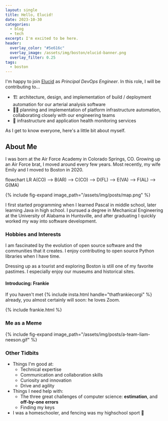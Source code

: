 ```yaml
---
layout: single
title: Hello, Elucid!
date: 2023-10-30
categories:
  - blog
  - tech
excerpt: I'm excited to be here.
header:
  overlay_color: "#5e616c"
  overlay_image: /assets/img/boston/elucid-banner.png
  overlay_filter: 0.25
tags:
  - boston
---
```


I'm happy to join [Elucid](https://elucid.com/) as _Principal DevOps Engineer_. In this role, I will
be contributing to...

- 🏗️ architecture, design, and implementation of build / deployment automation for our arterial analysis software
- 👷‍♂️ planning and implementation of platform infrastructure automation, collaborating closely with our engineering teams
- 🔬 infrastructure and application health monitoring services

As I get to know everyone, here's a little bit about myself.

## About Me

I was born at the Air Force Academy in Colorado Springs, CO. Growing up an Air Force brat, I moved
around every few years. Most recently, my wife Emily and I moved to Boston in 2020.

<script src="https://cdnjs.cloudflare.com/ajax/libs/mermaid/10.6.0/mermaid.min.js"></script>

<div class="mermaid">
flowchart LR
  A(CO) --> B(AR) --> C(CO) --> D(FL) --> E(VA) --> F(AL) --> G(MA)
</div>

{% include fig-expand image_path="/assets/img/posts/map.png" %}

I first started programming when I learned Pascal in middle school, later learning Java in high
school. I pursued a degree in Mechanical Engineering at the University of Alabama in
Huntsville, and after graduating I quickly worked my way into software development.

### Hobbies and Interests

I am fascinated by the evolution of open source software and the communities that it creates. I
enjoy contributing to open source Python libraries when I have time.

Dressing up as a tourist and exploring Boston is still one of my favorite pastimes. I especially
enjoy our museums and historical sites.

#### Introducing: Frankie

If you haven't met {% include insta.html handle="thatfrankiecorgi" %} already, you almost certainly
will soon: he loves Zoom.

{% include frankie.html %}

### Me as a Meme

{% include fig-expand image_path="/assets/img/posts/a-team-liam-neeson.gif" %}

### Other Tidbits

- Things I'm good at:
  - Technical expertise
  - Communication and collaboration skills
  - Curiosity and innovation
  - Drive and agility
- Things I need help with:
  - The three great challenges of computer science: **estimation**, and **off-by-one errors**
  - Finding my keys
- I was a homeschooler, and fencing was my highschool sport 🤺
